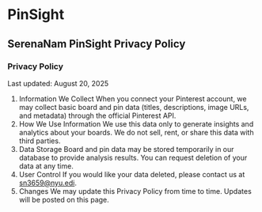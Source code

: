 # PinSight

## SerenaNam PinSight Privacy Policy
### Privacy Policy

Last updated: August 20, 2025

1. Information We Collect
When you connect your Pinterest account, we may collect basic board and pin data (titles, descriptions, image URLs, and metadata) through the official Pinterest API.
2. How We Use Information
We use this data only to generate insights and analytics about your boards. We do not sell, rent, or share this data with third parties.
3. Data Storage
Board and pin data may be stored temporarily in our database to provide analysis results. You can request deletion of your data at any time.
4. User Control
If you would like your data deleted, please contact us at sn3659@nyu.edi.
5. Changes
We may update this Privacy Policy from time to time. Updates will be posted on this page.

